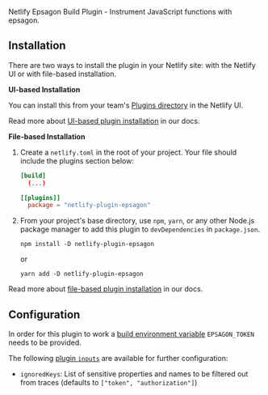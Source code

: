 Netlify Epsagon Build Plugin - Instrument JavaScript functions with epsagon.

## Installation

There are two ways to install the plugin in your Netlify site: with the Netlify UI or with file-based installation.

**UI-based Installation**

You can install this from your team's [Plugins directory](https://app.netlify.com/plugins) in the Netlify UI.

Read more about [UI-based plugin installation](https://docs.netlify.com/configure-builds/build-plugins/#ui-installation) in our docs.

**File-based Installation**

1. Create a `netlify.toml` in the root of your project. Your file should include the plugins section below:

    ```toml
    [build]
      (...)

    [[plugins]]
      package = "netlify-plugin-epsagon"
    ```

2. From your project's base directory, use `npm`, `yarn`, or any other Node.js package manager to add this plugin to `devDependencies` in `package.json`.

    ```
    npm install -D netlify-plugin-epsagon
    ```

    or

    ```
    yarn add -D netlify-plugin-epsagon
    ```

Read more about [file-based plugin installation](https://docs.netlify.com/configure-builds/build-plugins/#file-based-installation) in our docs.

## Configuration

In order for this plugin to work a [build environment variable](https://docs.netlify.com/configure-builds/environment-variables/)
`EPSAGON_TOKEN` needs to be provided.

The following [plugin `inputs`](https://docs.netlify.com/configure-builds/build-plugins/#configure-settings) are available for further configuration:

* `ignoredKeys`: List of sensitive properties and names to be filtered out from traces (defaults to `["token", "authorization"]`)

